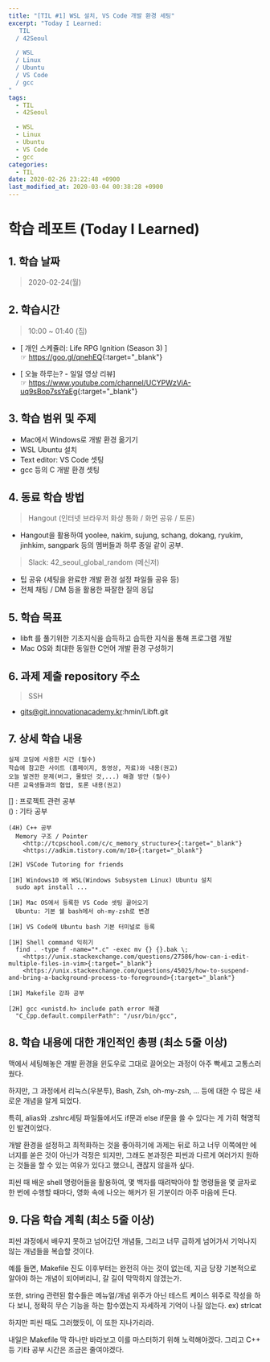```yaml
---
title: "[TIL #1] WSL 설치, VS Code 개발 환경 세팅"
excerpt: "Today I Learned:
   TIL
  / 42Seoul

  / WSL
  / Linux
  / Ubuntu
  / VS Code
  / gcc
"
tags:
  - TIL
  - 42Seoul

  - WSL
  - Linux
  - Ubuntu
  - VS Code
  - gcc
categories:
  - TIL
date: 2020-02-26 23:22:48 +0900
last_modified_at: 2020-03-04 00:38:28 +0900
---
```


# 학습 레포트 (Today I Learned)

## 1. 학습 날짜

> 2020-02-24(월)

## 2. 학습시간

> 10:00 ~ 01:40 (집)

- [ 개인 스케쥴러: Life RPG Ignition (Season 3) ]  
  ☞ <https://goo.gl/qnehEQ>{:target="_blank"}

- [ 오늘 하루는? - 일일 영상 리뷰]  
  ☞ <https://www.youtube.com/channel/UCYPWzViA-uq9sBop7ssYaEg>{:target="_blank"}

## 3. 학습 범위 및 주제

- Mac에서 Windows로 개발 환경 옮기기
- WSL Ubuntu 설치
- Text editor: VS Code 셋팅
- gcc 등의 C 개발 환경 셋팅

## 4. 동료 학습 방법

> Hangout (인터넷 브라우저 화상 통화 / 화면 공유 / 토론)

- Hangout을 활용하여 yoolee, nakim, sujung, schang, dokang, ryukim, jinhkim, sangpark 등의 멤버들과 하루 종일 같이 공부.

> Slack: 42_seoul_global_random (메신저)

- 팁 공유 (세팅을 완료한 개발 환경 설정 파일들 공유 등)
- 전체 채팅 / DM 등을 활용한 짜잘한 질의 응답

## 5. 학습 목표

- libft 를 풀기위한 기초지식을 습득하고 습득한 지식을 통해 프로그램 개발
- Mac OS와 최대한 동일한 C언어 개발 환경 구성하기

## 6. 과제 제출 repository 주소

> SSH

- gits@git.innovationacademy.kr:hmin/Libft.git

## 7. 상세 학습 내용

```text
실제 코딩에 사용한 시간 (필수)
학습에 참고한 사이트 (홈페이지, 동영상, 자료)와 내용(권고)
오늘 발견한 문제(버그, 몰랐던 것,...) 해결 방안 (필수)
다른 교육생들과의 협업, 토론 내용(권고)
```

[] : 프로젝트 관련 공부  
() : 기타 공부

```text
(4H) C++ 공부
  Memory 구조 / Pointer
    <http://tcpschool.com/c/c_memory_structure>{:target="_blank"}
    <https://adkim.tistory.com/m/10>{:target="_blank"}

[2H] VSCode Tutoring for friends

[1H] Windows10 에 WSL(Windows Subsystem Linux) Ubuntu 설치
  sudo apt install ...

[1H] Mac OS에서 등록한 VS Code 셋팅 끌어오기
  Ubuntu: 기본 쉘 bash에서 oh-my-zsh로 변경

[1H] VS Code에 Ubuntu bash 기본 터미널로 등록

[1H] Shell command 익히기
  find . -type f -name="*.c" -exec mv {} {}.bak \;
    <https://unix.stackexchange.com/questions/27586/how-can-i-edit-multiple-files-in-vim>{:target="_blank"}
    <https://unix.stackexchange.com/questions/45025/how-to-suspend-and-bring-a-background-process-to-foreground>{:target="_blank"}

[1H] Makefile 강좌 공부

[2H] gcc <unistd.h> include path error 해결
  "C_Cpp.default.compilerPath": "/usr/bin/gcc",
```

## 8. 학습 내용에 대한 개인적인 총평 (최소 5줄 이상)

맥에서 세팅해놓은 개발 환경을 윈도우로 그대로 끌어오는 과정이 아주 빡세고 고통스러웠다.

하지만, 그 과정에서 리눅스(우분투), Bash, Zsh, oh-my-zsh, ... 등에 대한 수 많은 새로운 개념을 알게 되었다.

특히, alias와 .zshrc세팅 파일들에서도 if문과 else if문을 쓸 수 있다는 게 가히 혁명적인 발견이었다.

개발 환경을 설정하고 최적화하는 것을 좋아하기에 과제는 뒤로 하고 너무 이쪽에만 에너지를 쏟은 것이 아닌가 걱정은 되지만, 그래도 본과정은 피씬과 다르게 여러가지 원하는 것들을 할 수 있는 여유가 있다고 했으니, 괜찮지 않을까 싶다.

피씬 때 배운 shell 명령어들을 활용하여, 몇 백자를 때려박아야 할 명령들을 몇 글자로 한 번에 수행할 때마다, 영화 속에 나오는 해커가 된 기분이라 아주 마음에 든다.

## 9. 다음 학습 계획 (최소 5줄 이상)

피씬 과정에서 배우지 못하고 넘어갔던 개념들, 그리고 너무 급하게 넘어가서 기억나지 않는 개념들을 복습할 것이다.

예를 들면, Makefile 진도 이후부터는 완전히 아는 것이 없는데, 지금 당장 기본적으로 알아야 하는 개념이 되어버리니, 갈 길이 막막하지 않겠는가.

또한, string 관련된 함수들은 메뉴얼/개념 위주가 아닌 테스트 케이스 위주로 작성을 하다 보니, 정확히 무슨 기능을 하는 함수였는지 자세하게 기억이 나질 않는다. ex) strlcat

하지만 피씬 때도 그러했듯이, 이 또한 지나가리라.

내일은 Makefile 딱 하나만 바라보고 이를 마스터하기 위해 노력해야겠다.
그리고 C++ 등 기타 공부 시간은 조금은 줄여야겠다.
